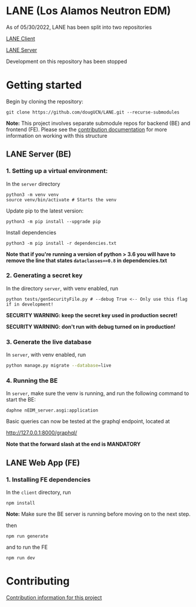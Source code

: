 # LANE (Los Alamos Neutron EDM)

As of 05/30/2022, LANE has been split into two repositories

[LANE Client](https://github.com/dougUCN/LANE-client)

[LANE Server](https://github.com/dougUCN/LANE-server)

Development on this repository has been stopped

# Getting started

Begin by cloning the repository:

```
git clone https://github.com/dougUCN/LANE.git --recurse-submodules
```

**Note:** This project involves separate submodule repos for backend (BE) and frontend (FE).
Please see the [contribution documentation](CONTRIBUTING.md) for more information on working
with this structure

## LANE Server (BE)

### 1. Setting up a virtual environment:

In the `server` directory

```
python3 -m venv venv
source venv/bin/activate # Starts the venv
```

Update pip to the latest version:

```
python3 -m pip install --upgrade pip
```

Install dependencies

```
python3 -m pip install -r dependencies.txt
```

**Note that if you're running a version of python > 3.6 you will have to remove
the line that states `dataclasses==0.8` in dependencies.txt**

### 2. Generating a secret key

In the directory `server`, with venv enabled, run

```
python tests/genSecurityFile.py # --debug True <-- Only use this flag if in development!
```

**SECURITY WARNING: keep the secret key used in production secret!**

**SECURITY WARNING: don't run with debug turned on in production!**

### 3. Generate the live database

In `server`, with venv enabled, run

```bash
python manage.py migrate --database=live
```

### 4. Running the BE

In `server`, make sure the venv is running, and run the following command to start the BE:

```
daphne nEDM_server.asgi:application
```

Basic queries can now be tested at the graphql endpoint, located at

http://127.0.0.1:8000/graphql/

**Note that the forward slash at the end is MANDATORY**

## LANE Web App (FE)

### 1. Installing FE dependencies

In the `client` directory, run

```
npm install
```

**Note:** Make sure the BE server is running before moving on to the next step.

then

```
npm run generate
```

and to run the FE

```
npm run dev
```

# Contributing

[Contribution information for this project](CONTRIBUTING.md)

